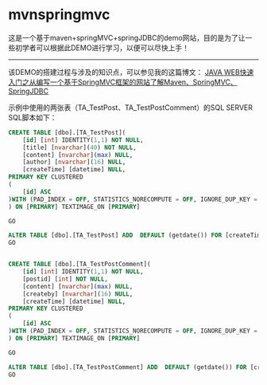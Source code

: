 # mvnspringmvc
这是一个基于maven+springMVC+springJDBC的demo网站，目的是为了让一些初学者可以根据此DEMO进行学习，以便可以尽快上手！
***
该DEMO的搭建过程与涉及的知识点，可以参见我的这篇博文：
<a href="https://www.cnblogs.com/zuowj/p/10095753.html" target="_blank">JAVA WEB快速入门之从编写一个基于SpringMVC框架的网站了解Maven、SpringMVC、SpringJDBC</a>

示例中使用的两张表（TA_TestPost、TA_TestPostComment）的SQL SERVER SQL脚本如下：
```sql
CREATE TABLE [dbo].[TA_TestPost](
	[id] [int] IDENTITY(1,1) NOT NULL,
	[title] [nvarchar](40) NOT NULL,
	[content] [nvarchar](max) NULL,
	[author] [nvarchar](16) NULL,
	[createTime] [datetime] NULL,
PRIMARY KEY CLUSTERED 
(
	[id] ASC
)WITH (PAD_INDEX = OFF, STATISTICS_NORECOMPUTE = OFF, IGNORE_DUP_KEY = OFF, ALLOW_ROW_LOCKS = ON, ALLOW_PAGE_LOCKS = ON) ON [PRIMARY]
) ON [PRIMARY] TEXTIMAGE_ON [PRIMARY]

GO

ALTER TABLE [dbo].[TA_TestPost] ADD  DEFAULT (getdate()) FOR [createTime]
GO


CREATE TABLE [dbo].[TA_TestPostComment](
	[id] [int] IDENTITY(1,1) NOT NULL,
	[postid] [int] NOT NULL,
	[content] [nvarchar](max) NULL,
	[createby] [nvarchar](16) NULL,
	[createTime] [datetime] NULL,
PRIMARY KEY CLUSTERED 
(
	[id] ASC
)WITH (PAD_INDEX = OFF, STATISTICS_NORECOMPUTE = OFF, IGNORE_DUP_KEY = OFF, ALLOW_ROW_LOCKS = ON, ALLOW_PAGE_LOCKS = ON) ON [PRIMARY]
) ON [PRIMARY] TEXTIMAGE_ON [PRIMARY]

GO

ALTER TABLE [dbo].[TA_TestPostComment] ADD  DEFAULT (getdate()) FOR [createTime]
GO

```

